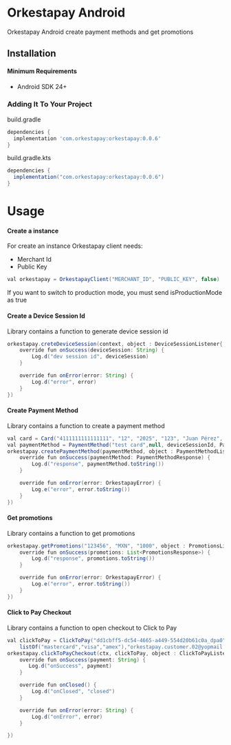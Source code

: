 # Orkestapay Android 

Orkestapay Android create payment methods and get promotions

## Installation

#### Minimum Requirements

- Android SDK 24+

### Adding It To Your Project

build.gradle
```groovy
dependencies {
  implementation 'com.orkestapay:orkestapay:0.0.6'
}
```

build.gradle.kts
```groovy
dependencies {
  implementation("com.orkestapay:orkestapay:0.0.6")
}
```

# Usage

#### Create a instance 

For create an instance Orkestapay client needs:
- Merchant Id
- Public Key

```groovy
val orkestapay = OrkestapayClient("MERCHANT_ID", "PUBLIC_KEY", false)

```

If you want to switch to production mode, you must send isProductionMode as true


#### Create a Device Session Id

Library contains a function to generate device session id

```groovy
orkestapay.creteDeviceSession(context, object : DeviceSessionListener{
    override fun onSuccess(deviceSession: String) {
        Log.d("dev session id", deviceSession)
    }

    override fun onError(error: String) {
        Log.d("error", error)
    }
})
```

#### Create Payment Method

Library contains a function to create a payment method

```groovy
val card = Card("4111111111111111", "12", "2025", "123", "Juan Pérez", true)
val paymentMethod = PaymentMethod("test card",null, deviceSessionId, PaymentMethodType.CARD, card)
orkestapay.createPaymentMethod(paymentMethod, object : PaymentMethodListener {
    override fun onSuccess(paymentMethod: PaymentMethodResponse) {
        Log.d("response", paymentMethod.toString())
    }

    override fun onError(error: OrkestapayError) {
        Log.e("error", error.toString())
    }
})
```

#### Get promotions

Library contains a function to get promotions

```groovy
orkestapay.getPromotions("123456", "MXN", "1000", object : PromotionsListener{
    override fun onSuccess(promotions: List<PromotionsResponse>) {
        Log.d("response", promotions.toString())
    }

    override fun onError(error: OrkestapayError) {
        Log.e("error", error.toString())
    }
})
```

#### Click to Pay Checkout

Library contains a function to open checkout to Click to Pay

```groovy
val clickToPay = ClickToPay("dd1cbff5-dc54-4665-a449-554d20b61c0a_dpa0","en_US","Testdpa0",
    listOf("mastercard","visa","amex"),"orkestapay.customer.02@yopmail.com", "John", "Doe", "+52","7712345678")
orkestapay.clickToPayCheckout(ctx, clickToPay, object : ClickToPayListener{
    override fun onSuccess(payment: String) {
       Log.d("onSuccess", payment)
    }

    override fun onClosed() {
        Log.d("onClosed", "closed")
    }

    override fun onError(error: String) {
        Log.d("onError", error)
    }

})
```

